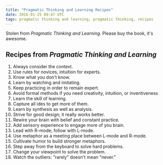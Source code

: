```yaml
---
title: "Pragmatic Thinking and Learning Recipes"
date: 2016-01-25 09:47 UTC
tags: pragmatic thinking and learning, pragmatic thinking, recipes
---
```


Stolen from *Pragmatic Thinking and Learning*.  Please buy the book, it's awesome.

## Recipes from *Pragmatic Thinking and Learning*

1. Always consider the context.
2. Use rules for novices, intuition for experts.
3. Know what you don't know.
4. Learn by watching and imitating.
5. Keep practicing in order to remain expert.
6. Avoid formal methods if you need creativity, intuition, or inventiveness
7. Learn the skill of learning.
8. Capture all ides to get more of them.
9. Learn by synthesis as well as analysis.
10. Strive for good design; it really works better.
11. Rewire your brain with belief and constant practice.
12. Add sensory experience to engage more of you brain.
13. Lead with R-mode; follow with L-mode.
14. Use metaphor as a meeting place between L-mode and R-mode.
15. Cultivate humor to build stronger metaphors.
16. Step away from the keyboard to solve hard problems.
17. Change your viewpoint to solve the problem.
18. Watch the outliers: "rarely" doesn't mean "never."


